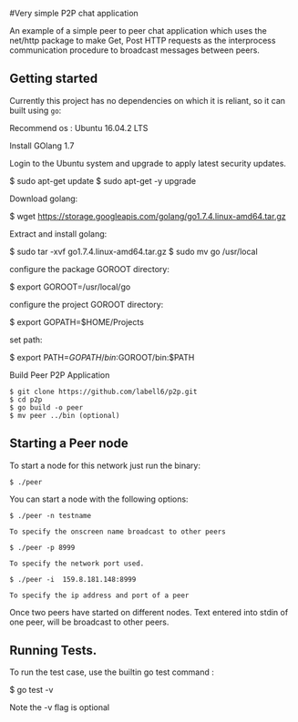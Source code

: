 #Very simple P2P chat application

An example of a simple peer to peer chat application which uses
the net/http package to make Get, Post HTTP requests as the interprocess
communication procedure to broadcast messages between peers.

## Getting started

Currently this project has no dependencies on which it is reliant, so it can built
using `go`:

Recommend os : Ubuntu 16.04.2 LTS

Install GOlang 1.7

Login to the Ubuntu system and upgrade to apply latest security updates.

$ sudo apt-get update
$ sudo apt-get -y upgrade

Download golang:

$ wget https://storage.googleapis.com/golang/go1.7.4.linux-amd64.tar.gz

Extract and install golang:

$ sudo tar -xvf go1.7.4.linux-amd64.tar.gz
$ sudo mv go /usr/local

configure the package GOROOT directory:

$ export GOROOT=/usr/local/go

configure the project GOROOT directory:

$ export GOPATH=$HOME/Projects

set path:

$ export PATH=$GOPATH/bin:$GOROOT/bin:$PATH

Build Peer P2P Application

```
$ git clone https://github.com/labell6/p2p.git
$ cd p2p
$ go build -o peer
$ mv peer ../bin (optional)
```

## Starting a Peer node

To start a node for this network just run the binary:

```
$ ./peer
```

You can start a node with the following options:
```
$ ./peer -n testname

To specify the onscreen name broadcast to other peers

$ ./peer -p 8999 

To specify the network port used.

$ ./peer -i  159.8.181.148:8999

To specify the ip address and port of a peer
```

Once two peers have started on different nodes. Text entered into stdin of one peer, will be broadcast to other peers.

## Running Tests.

To run the test case, use the builtin go test command : 

$ go test -v

Note the -v flag is optional
